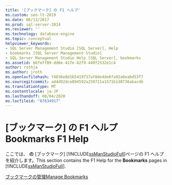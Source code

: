 ```yaml
---
title: '[ブックマーク] の F1 ヘルプ'
ms.custom: seo-lt-2019
ms.date: 06/13/2017
ms.prod: sql-server-2014
ms.reviewer: ''
ms.technology: database-engine
ms.topic: conceptual
helpviewer_keywords:
- SQL Server Management Studio [SQL Server], Help
- bookmarks [SQL Server Management Studio]
- SQL Server Management Studio Help [SQL Server], bookmarks
ms.assetid: b6feff89-dd6e-41fe-b2f9-449f2532e1c4
author: rothja
ms.author: jroth
ms.openlocfilehash: f4036e8d1b5419737af8de4de6fa92a0eabd53f7
ms.sourcegitcommit: ad4d92dce894592a259721a1571b1d8736abacdb
ms.translationtype: MT
ms.contentlocale: ja-JP
ms.lasthandoff: 08/04/2020
ms.locfileid: "87634917"
---
```

# <a name="bookmarks-f1-help"></a><span data-ttu-id="80425-102">[ブックマーク] の F1 ヘルプ</span><span class="sxs-lookup"><span data-stu-id="80425-102">Bookmarks F1 Help</span></span>

 <span data-ttu-id="80425-103">ここでは、 **の** [ブックマーク] [!INCLUDE[ssManStudioFull](../../includes/ssmanstudiofull-md.md)]ページの F1 ヘルプを紹介します。</span><span class="sxs-lookup"><span data-stu-id="80425-103">This section contains the F1 Help for the **Bookmarks** pages in [!INCLUDE[ssManStudioFull](../../includes/ssmanstudiofull-md.md)].</span></span>  
  
 [<span data-ttu-id="80425-104">ブックマークの管理</span><span class="sxs-lookup"><span data-stu-id="80425-104">Manage Bookmarks</span></span>](manage-bookmarks.md)